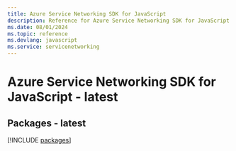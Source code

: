 ```yaml
---
title: Azure Service Networking SDK for JavaScript
description: Reference for Azure Service Networking SDK for JavaScript
ms.date: 08/01/2024
ms.topic: reference
ms.devlang: javascript
ms.service: servicenetworking
---
```

# Azure Service Networking SDK for JavaScript - latest
## Packages - latest
[!INCLUDE [packages](service-networking-index.md)]